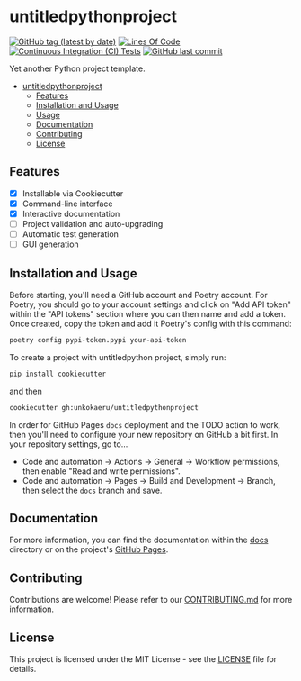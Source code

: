 # untitledpythonproject

[![GitHub tag (latest by date)](https://img.shields.io/github/v/tag/unkokaeru/untitledpythonproject?label=version)](https://github.com/unkokaeru/untitledpythonproject)
[![Lines Of Code](https://tokei.rs/b1/github/unkokaeru/untitledpythonproject?category=code)](https://github.com/unkokaeru/untitledpythonproject)
[![Continuous Integration (CI) Tests](https://img.shields.io/github/actions/workflow/status/unkokaeru/untitledpythonproject/continuous_integration.yml?label=tests)](https://github.com/unkokaeru/untitledpythonproject)
[![GitHub last commit](https://img.shields.io/github/last-commit/unkokaeru/untitledpythonproject)](https://github.com/unkokaeru/untitledpythonproject)

Yet another Python project template.

- [untitledpythonproject](#untitledpythonproject)
    - [Features](#features)
    - [Installation and Usage](#installation-and-usage)
    - [Usage](#usage)
    - [Documentation](#documentation)
    - [Contributing](#contributing)
    - [License](#license)

## Features

- [x] Installable via Cookiecutter
- [x] Command-line interface
- [x] Interactive documentation
- [ ] Project validation and auto-upgrading
- [ ] Automatic test generation
- [ ] GUI generation

## Installation and Usage

Before starting, you'll need a GitHub account and Poetry account. For Poetry, you should go to your account settings and click on "Add API token" within the "API tokens" section where you can then name and add a token. Once created, copy the token and add it Poetry's config with this command:

```bash
poetry config pypi-token.pypi your-api-token
```

To create a project with untitledpython project, simply run:

```bash
pip install cookiecutter
```

and then

```bash
cookiecutter gh:unkokaeru/untitledpythonproject
```

In order for GitHub Pages `docs` deployment and the TODO action to work, then you'll need to configure your new repository on GitHub a bit first. In your repository settings, go to...
- Code and automation -> Actions -> General -> Workflow permissions, then enable "Read and write permissions".
- Code and automation -> Pages -> Build and Development -> Branch, then select the `docs` branch and save.

## Documentation
For more information, you can find the documentation within the [docs](./docs/index.html) directory or on the project's [GitHub Pages](https://unkokaeru.github.io/untitledpythonproject/).

## Contributing

Contributions are welcome! Please refer to our [CONTRIBUTING.md](./CONTRIBUTING.md) for more information.

## License

This project is licensed under the MIT License - see the [LICENSE](./LICENSE) file for details.
